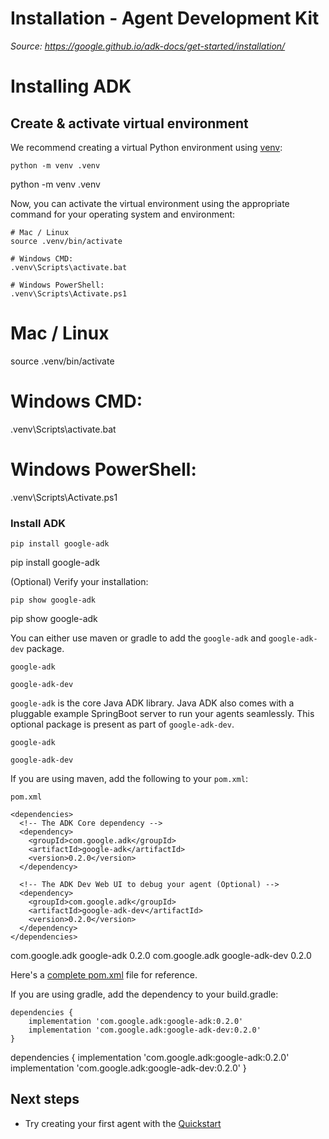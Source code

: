# Installation - Agent Development Kit

*Source: https://google.github.io/adk-docs/get-started/installation/*

# Installing ADK

## Create & activate virtual environment

We recommend creating a virtual Python environment using
[venv](https://docs.python.org/3/library/venv.html):

```
python -m venv .venv

```

python -m venv .venv

Now, you can activate the virtual environment using the appropriate command for
your operating system and environment:

```
# Mac / Linux
source .venv/bin/activate

# Windows CMD:
.venv\Scripts\activate.bat

# Windows PowerShell:
.venv\Scripts\Activate.ps1

```

# Mac / Linux
source .venv/bin/activate

# Windows CMD:
.venv\Scripts\activate.bat

# Windows PowerShell:
.venv\Scripts\Activate.ps1

### Install ADK

```
pip install google-adk

```

pip install google-adk

(Optional) Verify your installation:

```
pip show google-adk

```

pip show google-adk

You can either use maven or gradle to add the `google-adk` and `google-adk-dev` package.

`google-adk`

`google-adk-dev`

`google-adk` is the core Java ADK library. Java ADK also comes with a pluggable example SpringBoot server to run your agents seamlessly. This optional
package is present as part of `google-adk-dev`.

`google-adk`

`google-adk-dev`

If you are using maven, add the following to your `pom.xml`:

`pom.xml`

```
<dependencies>
  <!-- The ADK Core dependency -->
  <dependency>
    <groupId>com.google.adk</groupId>
    <artifactId>google-adk</artifactId>
    <version>0.2.0</version>
  </dependency>

  <!-- The ADK Dev Web UI to debug your agent (Optional) -->
  <dependency>
    <groupId>com.google.adk</groupId>
    <artifactId>google-adk-dev</artifactId>
    <version>0.2.0</version>
  </dependency>
</dependencies>

```

<dependencies>
  <!-- The ADK Core dependency -->
  <dependency>
    <groupId>com.google.adk</groupId>
    <artifactId>google-adk</artifactId>
    <version>0.2.0</version>
  </dependency>

  <!-- The ADK Dev Web UI to debug your agent (Optional) -->
  <dependency>
    <groupId>com.google.adk</groupId>
    <artifactId>google-adk-dev</artifactId>
    <version>0.2.0</version>
  </dependency>
</dependencies>

Here's a [complete pom.xml](https://github.com/google/adk-docs/tree/main/examples/java/cloud-run/pom.xml) file for reference.

If you are using gradle, add the dependency to your build.gradle:

```
dependencies {
    implementation 'com.google.adk:google-adk:0.2.0'
    implementation 'com.google.adk:google-adk-dev:0.2.0'
}

```

dependencies {
    implementation 'com.google.adk:google-adk:0.2.0'
    implementation 'com.google.adk:google-adk-dev:0.2.0'
}

## Next steps

- Try creating your first agent with the [Quickstart](../quickstart/)